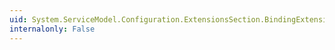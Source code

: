 ```yaml
---
uid: System.ServiceModel.Configuration.ExtensionsSection.BindingExtensions
internalonly: False
---
```

